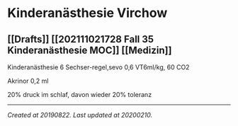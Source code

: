 # Kinderanästhesie Virchow
 [[Drafts]] [[202111021728 Fall 35 Kinderanästhesie MOC]] [[Medizin]] 
---



Kinderanästhesie 6 Sechser-regel,sevo 0,6 VT6ml/kg, 60 CO2

Akrinor 0,2 ml

20% druck im schlaf, davon wieder 20% toleranz

---

_Created at 20190822._
_Last updated at 20200210._



